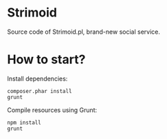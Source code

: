 Strimoid
========

Source code of Strimoid.pl, brand-new social service.

How to start?
========
Install dependencies:

```
composer.phar install
grunt 
```

Compile resources using Grunt:

```
npm install
grunt
```
